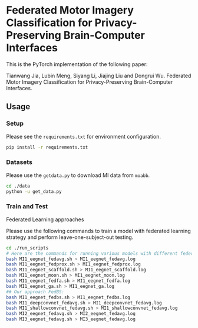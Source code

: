 # Federated Motor Imagery Classification for Privacy-Preserving Brain-Computer Interfaces

This is the PyTorch implementation of the following paper:

Tianwang Jia, Lubin Meng, Siyang Li, Jiajing Liu and Dongrui Wu. Federated Motor Imagery Classification for Privacy-Preserving Brain-Computer Interfaces.

## Usage

### Setup

Please see the `requirements.txt` for environment configuration.

```bash
pip install -r requirements.txt
```

### Datasets

Please use the `getdata.py` to download MI data from `moabb`.

```bash
cd ./data
python -u get_data.py
```

### Train and Test

Federated Learning approaches

Please use the following commands to train a model with federated learning strategy and perform leave-one-subject-out testing.

```bash
cd ./run_scripts
# Here are the commands for running various models with different federated learning approaches on distinct datasets:
bash MI1_eegnet_fedavg.sh > MI1_eegnet_fedavg.log
bash MI1_eegnet_fedprox.sh > MI1_eegnet_fedprox.log
bash MI1_eegnet_scaffold.sh > MI1_eegnet_scaffold.log
bash MI1_eegnet_moon.sh > MI1_eegnet_moon.log
bash MI1_eegnet_fedfa.sh > MI1_eegnet_fedfa.log
bash MI1_eegnet_ga.sh > MI1_eegnet_ga.log
## Our approach FedBS: 
bash MI1_eegnet_fedbs.sh > MI1_eegnet_fedbs.log
bash MI1_deepconvnet_fedavg.sh > MI1_deepconvnet_fedavg.log
bash MI1_shallowconvnet_fedavg.sh > MI1_shallowconvnet_fedavg.log
bash MI2_eegnet_fedavg.sh > MI2_eegnet_fedavg.log
bash MI3_eegnet_fedavg.sh > MI3_eegnet_fedavg.log
```
